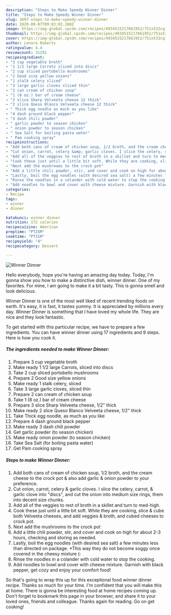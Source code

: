 ```yaml
---
description: "Steps to Make Speedy Winner Dinner"
title: "Steps to Make Speedy Winner Dinner"
slug: 3697-steps-to-make-speedy-winner-dinner
date: 2020-09-07T09:03:03.288Z
image: https://img-global.cpcdn.com/recipes/4934515217661952/751x532cq70/winner-dinner-recipe-main-photo.jpg
thumbnail: https://img-global.cpcdn.com/recipes/4934515217661952/751x532cq70/winner-dinner-recipe-main-photo.jpg
cover: https://img-global.cpcdn.com/recipes/4934515217661952/751x532cq70/winner-dinner-recipe-main-photo.jpg
author: Lenora Roberts
ratingvalue: 4.4
reviewcount: 31291
recipeingredient:
- "3 cup vegetable broth"
- "1 1/2 large Carrots sliced into discs"
- "2 cup sliced portobello mushrooms"
- "2 Good size yellow onions"
- "1 stalk celery sliced"
- "3 large garlic cloves sliced thin"
- "2 can cream of chicken soup"
- "1 (8 oz.) bar of cream cheese"
- "3 slice Sharp Velveeta cheese 12 thick"
- "2 slice Queso Blanco Velveeta cheese 12 thick"
- " Thick egg noodle as much as you like"
- "4 dash ground black pepper"
- "3 dash chili powder"
- " garlic powder to season chicken"
- " onion powder to season chicken"
- " Sea Salt for boiling pasta water"
- " Pam cooking spray"
recipeinstructions:
- "Add both cans of cream of chicken soup, 1/2 broth, and the cream cheese to the crock pot &amp; also add garlic &amp; onion powder to your preference."
- "Cut onion, carrot, celery &amp; garlic cloves. I slice the celery, carrot, &amp; garlic clove into &#34;discs&#34;, and cut the onion into medium size rings, them into decent size chunks."
- "Add all of the veggies to rest of broth in a skillet and turn to med-high."
- "Cook these just until a little bit soft. While they are cooking, slice &amp; cube both Velveeta cheeses, and add veggies &amp; broth, and cubed cheeses to crock pot."
- "Next add the mushrooms to the crock pot"
- "Add a little chili powder, stir, and cover and cook on high for about 2-3 hours, checking and storing as needed."
- "Lastly, boil the egg noodles (with desired sea salt) a few minutes less than directed on package. *This way they do not become soggy once covered in the cheesy mixture (:"
- "Rinse the noodles in a colander with cold water to stop the cooking."
- "Add noodles to bowl and cover with cheese mixture. Garnish with black pepper, get cozy and enjoy your comfort food!"
categories:
- Recipe
tags:
- winner
- dinner

katakunci: winner dinner 
nutrition: 172 calories
recipecuisine: American
preptime: "PT25M"
cooktime: "PT31M"
recipeyield: "4"
recipecategory: Dessert

---
```



![Winner Dinner](https://img-global.cpcdn.com/recipes/4934515217661952/751x532cq70/winner-dinner-recipe-main-photo.jpg)

Hello everybody, hope you're having an amazing day today. Today, I'm gonna show you how to make a distinctive dish, winner dinner. One of my favorites. For mine, I am going to make it a bit tasty. This is gonna smell and look delicious.

Winner Dinner is one of the most well liked of recent trending foods on earth. It's easy, it is fast, it tastes yummy. It is appreciated by millions every day. Winner Dinner is something that I have loved my whole life. They are nice and they look fantastic.




To get started with this particular recipe, we have to prepare a few ingredients. You can have winner dinner using 17 ingredients and 9 steps. Here is how you cook it.

<!--inarticleads1-->

##### The ingredients needed to make Winner Dinner:

1. Prepare 3 cup vegetable broth
1. Make ready 1 1/2 large Carrots, sliced into discs
1. Take 2 cup sliced portobello mushrooms
1. Prepare 2 Good size yellow onions
1. Make ready 1 stalk celery, sliced
1. Take 3 large garlic cloves, sliced thin
1. Prepare 2 can cream of chicken soup
1. Take 1 (8 oz.) bar of cream cheese
1. Prepare 3 slice Sharp Velveeta cheese, 1/2&#34; thick
1. Make ready 2 slice Queso Blanco Velveeta cheese, 1/2&#34; thick
1. Take  Thick egg noodle, as much as you like
1. Prepare 4 dash ground black pepper
1. Make ready 3 dash chili powder
1. Get  garlic powder (to season chicken)
1. Make ready  onion powder (to season chicken)
1. Take  Sea Salt (for boiling pasta water)
1. Get  Pam cooking spray




<!--inarticleads2-->

##### Steps to make Winner Dinner:

1. Add both cans of cream of chicken soup, 1/2 broth, and the cream cheese to the crock pot &amp; also add garlic &amp; onion powder to your preference.
1. Cut onion, carrot, celery &amp; garlic cloves. I slice the celery, carrot, &amp; garlic clove into &#34;discs&#34;, and cut the onion into medium size rings, them into decent size chunks.
1. Add all of the veggies to rest of broth in a skillet and turn to med-high.
1. Cook these just until a little bit soft. While they are cooking, slice &amp; cube both Velveeta cheeses, and add veggies &amp; broth, and cubed cheeses to crock pot.
1. Next add the mushrooms to the crock pot
1. Add a little chili powder, stir, and cover and cook on high for about 2-3 hours, checking and storing as needed.
1. Lastly, boil the egg noodles (with desired sea salt) a few minutes less than directed on package. *This way they do not become soggy once covered in the cheesy mixture (:
1. Rinse the noodles in a colander with cold water to stop the cooking.
1. Add noodles to bowl and cover with cheese mixture. Garnish with black pepper, get cozy and enjoy your comfort food!




So that's going to wrap this up for this exceptional food winner dinner recipe. Thanks so much for your time. I'm confident that you will make this at home. There is gonna be interesting food at home recipes coming up. Don't forget to bookmark this page in your browser, and share it to your loved ones, friends and colleague. Thanks again for reading. Go on get cooking!
